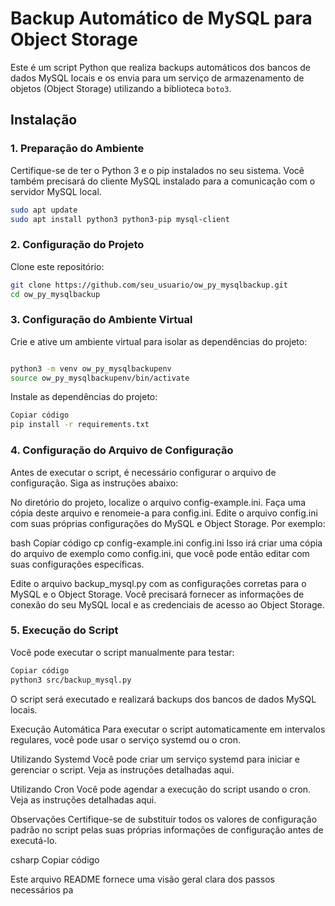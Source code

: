 # Backup Automático de MySQL para Object Storage

Este é um script Python que realiza backups automáticos dos bancos de dados MySQL locais e os envia para um serviço de armazenamento de objetos (Object Storage) utilizando a biblioteca `boto3`.

## Instalação

### 1. Preparação do Ambiente

Certifique-se de ter o Python 3 e o pip instalados no seu sistema. Você também precisará do cliente MySQL instalado para a comunicação com o servidor MySQL local.

```bash
sudo apt update
sudo apt install python3 python3-pip mysql-client
```

### 2. Configuração do Projeto

Clone este repositório:

```bash
git clone https://github.com/seu_usuario/ow_py_mysqlbackup.git
cd ow_py_mysqlbackup
```

### 3. Configuração do Ambiente Virtual
Crie e ative um ambiente virtual para isolar as dependências do projeto:

```bash

python3 -m venv ow_py_mysqlbackupenv
source ow_py_mysqlbackupenv/bin/activate
```

Instale as dependências do projeto:

```bash
Copiar código
pip install -r requirements.txt
```

### 4. Configuração do Arquivo de Configuração
Antes de executar o script, é necessário configurar o arquivo de configuração. Siga as instruções abaixo:

No diretório do projeto, localize o arquivo config-example.ini.
Faça uma cópia deste arquivo e renomeie-a para config.ini.
Edite o arquivo config.ini com suas próprias configurações do MySQL e Object Storage.
Por exemplo:

bash
Copiar código
cp config-example.ini config.ini
Isso irá criar uma cópia do arquivo de exemplo como config.ini, que você pode então editar com suas configurações específicas.

Edite o arquivo backup_mysql.py com as configurações corretas para o MySQL e o Object Storage. Você precisará fornecer as informações de conexão do seu MySQL local e as credenciais de acesso ao Object Storage.


### 5. Execução do Script
Você pode executar o script manualmente para testar:

```bash
Copiar código
python3 src/backup_mysql.py
```

O script será executado e realizará backups dos bancos de dados MySQL locais.

Execução Automática
Para executar o script automaticamente em intervalos regulares, você pode usar o serviço systemd ou o cron.

Utilizando Systemd
Você pode criar um serviço systemd para iniciar e gerenciar o script. Veja as instruções detalhadas aqui.

Utilizando Cron
Você pode agendar a execução do script usando o cron. Veja as instruções detalhadas aqui.

Observações
Certifique-se de substituir todos os valores de configuração padrão no script pelas suas próprias informações de configuração antes de executá-lo.

csharp
Copiar código

Este arquivo README fornece uma visão geral clara dos passos necessários pa